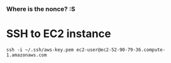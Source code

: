 ### Where is the nonce? :S


# SSH to EC2 instance
`ssh -i ~/.ssh/aws-key.pem ec2-user@ec2-52-90-79-36.compute-1.amazonaws.com`
